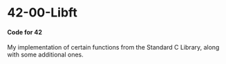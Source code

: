 # 42-00-Libft
#### Code for 42
My implementation of certain functions from the Standard C Library, along with some additional ones.
